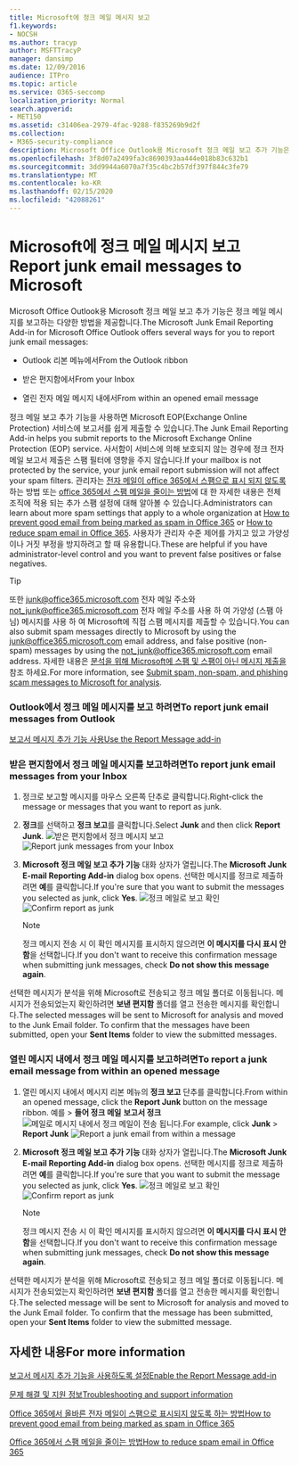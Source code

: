 ```yaml
---
title: Microsoft에 정크 메일 메시지 보고
f1.keywords:
- NOCSH
ms.author: tracyp
author: MSFTTracyP
manager: dansimp
ms.date: 12/09/2016
audience: ITPro
ms.topic: article
ms.service: O365-seccomp
localization_priority: Normal
search.appverid:
- MET150
ms.assetid: c31406ea-2979-4fac-9288-f835269b9d2f
ms.collection:
- M365-security-compliance
description: Microsoft Office Outlook용 Microsoft 정크 메일 보고 추가 기능은 정크 메일 메시지를 보고하는 다양한 방법을 제공합니다.
ms.openlocfilehash: 3f8d07a2499fa3c8690393aa444e018b83c632b1
ms.sourcegitcommit: 3dd9944a6070a7f35c4bc2b57df397f844c3fe79
ms.translationtype: MT
ms.contentlocale: ko-KR
ms.lasthandoff: 02/15/2020
ms.locfileid: "42088261"
---
```

# <a name="report-junk-email-messages-to-microsoft"></a><span data-ttu-id="eaad4-103">Microsoft에 정크 메일 메시지 보고</span><span class="sxs-lookup"><span data-stu-id="eaad4-103">Report junk email messages to Microsoft</span></span>

<span data-ttu-id="eaad4-104">Microsoft Office Outlook용 Microsoft 정크 메일 보고 추가 기능은 정크 메일 메시지를 보고하는 다양한 방법을 제공합니다.</span><span class="sxs-lookup"><span data-stu-id="eaad4-104">The Microsoft Junk Email Reporting Add-in for Microsoft Office Outlook offers several ways for you to report junk email messages:</span></span>

- <span data-ttu-id="eaad4-105">Outlook 리본 메뉴에서</span><span class="sxs-lookup"><span data-stu-id="eaad4-105">From the Outlook ribbon</span></span>

- <span data-ttu-id="eaad4-106">받은 편지함에서</span><span class="sxs-lookup"><span data-stu-id="eaad4-106">From your Inbox</span></span>

- <span data-ttu-id="eaad4-107">열린 전자 메일 메시지 내에서</span><span class="sxs-lookup"><span data-stu-id="eaad4-107">From within an opened email message</span></span>

<span data-ttu-id="eaad4-108">정크 메일 보고 추가 기능을 사용하면 Microsoft EOP(Exchange Online Protection) 서비스에 보고서를 쉽게 제출할 수 있습니다.</span><span class="sxs-lookup"><span data-stu-id="eaad4-108">The Junk Email Reporting Add-in helps you submit reports to the Microsoft Exchange Online Protection (EOP) service.</span></span> <span data-ttu-id="eaad4-109">사서함이 서비스에 의해 보호되지 않는 경우에 정크 전자 메일 보고서 제출은 스팸 필터에 영향을 주지 않습니다.</span><span class="sxs-lookup"><span data-stu-id="eaad4-109">If your mailbox is not protected by the service, your junk email report submission will not affect your spam filters.</span></span> <span data-ttu-id="eaad4-110">관리자는 [전자 메일이 office 365에서 스팸으로 표시 되지 않도록](prevent-email-from-being-marked-as-spam.md) 하는 방법 또는 [office 365에서 스팸 메일을 줄이는 방법](reduce-spam-email.md)에 대 한 자세한 내용은 전체 조직에 적용 되는 추가 스팸 설정에 대해 알아볼 수 있습니다.</span><span class="sxs-lookup"><span data-stu-id="eaad4-110">Administrators can learn about more spam settings that apply to a whole organization at [How to prevent good email from being marked as spam in Office 365](prevent-email-from-being-marked-as-spam.md) or [How to reduce spam email in Office 365](reduce-spam-email.md).</span></span> <span data-ttu-id="eaad4-111">사용자가 관리자 수준 제어를 가지고 있고 가양성이나 거짓 부정을 방지하려고 할 때 유용합니다.</span><span class="sxs-lookup"><span data-stu-id="eaad4-111">These are helpful if you have administrator-level control and you want to prevent false positives or false negatives.</span></span>

> [!TIP]
> <span data-ttu-id="eaad4-112">또한 [junk@office365.microsoft.com](mailto:junk@office365.microsoft.com) 전자 메일 주소와 [not_junk@office365.microsoft.com](mailto:not_junk@office365.microsoft.com) 전자 메일 주소를 사용 하 여 가양성 (스팸 아님) 메시지를 사용 하 여 Microsoft에 직접 스팸 메시지를 제출할 수 있습니다.</span><span class="sxs-lookup"><span data-stu-id="eaad4-112">You can also submit spam messages directly to Microsoft by using the [junk@office365.microsoft.com](mailto:junk@office365.microsoft.com) email address, and false positive (non-spam) messages by using the [not_junk@office365.microsoft.com](mailto:not_junk@office365.microsoft.com) email address.</span></span> <span data-ttu-id="eaad4-113">자세한 내용은 [분석을 위해 Microsoft에 스팸 및 스팸이 아닌 메시지 제출을](submit-spam-non-spam-and-phishing-scam-messages-to-microsoft-for-analysis.md)참조 하세요.</span><span class="sxs-lookup"><span data-stu-id="eaad4-113">For more information, see [Submit spam, non-spam, and phishing scam messages to Microsoft for analysis](submit-spam-non-spam-and-phishing-scam-messages-to-microsoft-for-analysis.md).</span></span>

### <a name="to-report-junk-email-messages-from-outlook"></a><span data-ttu-id="eaad4-114">Outlook에서 정크 메일 메시지를 보고 하려면</span><span class="sxs-lookup"><span data-stu-id="eaad4-114">To report junk email messages from Outlook</span></span>

[<span data-ttu-id="eaad4-115">보고서 메시지 추가 기능 사용</span><span class="sxs-lookup"><span data-stu-id="eaad4-115">Use the Report Message add-in</span></span>](https://support.office.com/article/b5caa9f1-cdf3-4443-af8c-ff724ea719d2)

### <a name="to-report-junk-email-messages-from-your-inbox"></a><span data-ttu-id="eaad4-116">받은 편지함에서 정크 메일 메시지를 보고하려면</span><span class="sxs-lookup"><span data-stu-id="eaad4-116">To report junk email messages from your Inbox</span></span>

1. <span data-ttu-id="eaad4-117">정크로 보고할 메시지를 마우스 오른쪽 단추로 클릭합니다.</span><span class="sxs-lookup"><span data-stu-id="eaad4-117">Right-click the message or messages that you want to report as junk.</span></span>

2. <span data-ttu-id="eaad4-118">**정크**를 선택하고 **정크 보고**를 클릭합니다.</span><span class="sxs-lookup"><span data-stu-id="eaad4-118">Select **Junk** and then click **Report Junk**.</span></span>
    <span data-ttu-id="eaad4-119">![받은 편지함에서 정크 메시지 보고](../../media/EOP-Outlook-Junk-Reporting-Tool-3.jpg)</span><span class="sxs-lookup"><span data-stu-id="eaad4-119">![Report junk messages from your Inbox](../../media/EOP-Outlook-Junk-Reporting-Tool-3.jpg)</span></span>

3. <span data-ttu-id="eaad4-120">**Microsoft 정크 메일 보고 추가 기능** 대화 상자가 열립니다.</span><span class="sxs-lookup"><span data-stu-id="eaad4-120">The **Microsoft Junk E-mail Reporting Add-in** dialog box opens.</span></span> <span data-ttu-id="eaad4-121">선택한 메시지를 정크로 제출하려면 **예**를 클릭합니다.</span><span class="sxs-lookup"><span data-stu-id="eaad4-121">If you're sure that you want to submit the messages you selected as junk, click **Yes**.</span></span>
    <span data-ttu-id="eaad4-122">![정크 메일로 보고 확인](../../media/EOP-Outlook-Junk-Reporting-Tool-2.jpg)</span><span class="sxs-lookup"><span data-stu-id="eaad4-122">![Confirm report as junk](../../media/EOP-Outlook-Junk-Reporting-Tool-2.jpg)</span></span>

    > [!NOTE]
    > <span data-ttu-id="eaad4-123">정크 메시지 전송 시 이 확인 메시지를 표시하지 않으려면 **이 메시지를 다시 표시 안 함**을 선택합니다.</span><span class="sxs-lookup"><span data-stu-id="eaad4-123">If you don't want to receive this confirmation message when submitting junk messages, check **Do not show this message again**.</span></span>

<span data-ttu-id="eaad4-p105">선택한 메시지가 분석을 위해 Microsoft로 전송되고 정크 메일 폴더로 이동됩니다. 메시지가 전송되었는지 확인하려면 **보낸 편지함** 폴더를 열고 전송한 메시지를 확인합니다.</span><span class="sxs-lookup"><span data-stu-id="eaad4-p105">The selected messages will be sent to Microsoft for analysis and moved to the Junk Email folder. To confirm that the messages have been submitted, open your **Sent Items** folder to view the submitted messages.</span></span>

### <a name="to-report-a-junk-email-message-from-within-an-opened-message"></a><span data-ttu-id="eaad4-126">열린 메시지 내에서 정크 메일 메시지를 보고하려면</span><span class="sxs-lookup"><span data-stu-id="eaad4-126">To report a junk email message from within an opened message</span></span>

1. <span data-ttu-id="eaad4-127">열린 메시지 내에서 메시지 리본 메뉴의 **정크 보고** 단추를 클릭합니다.</span><span class="sxs-lookup"><span data-stu-id="eaad4-127">From within an opened message, click the **Report Junk** button on the message ribbon.</span></span> <span data-ttu-id="eaad4-128">예를 \> **들어 정크 메일** **보고서 정크** ![메일로 메시지 내에서 정크 메일이 전송 됩니다.](../../media/EOP-Outlook-Junk-Reporting-Tool-4.jpg)</span><span class="sxs-lookup"><span data-stu-id="eaad4-128">For example, click **Junk** \> **Report Junk** ![Report a junk email from within a message](../../media/EOP-Outlook-Junk-Reporting-Tool-4.jpg)</span></span>

2. <span data-ttu-id="eaad4-129">**Microsoft 정크 메일 보고 추가 기능** 대화 상자가 열립니다.</span><span class="sxs-lookup"><span data-stu-id="eaad4-129">The **Microsoft Junk E-mail Reporting Add-in** dialog box opens.</span></span> <span data-ttu-id="eaad4-130">선택한 메시지를 정크로 제출하려면 **예**를 클릭합니다.</span><span class="sxs-lookup"><span data-stu-id="eaad4-130">If you're sure that you want to submit the message you selected as junk, click **Yes**.</span></span>
    <span data-ttu-id="eaad4-131">![정크 메일로 보고 확인](../../media/EOP-Outlook-Junk-Reporting-Tool-2.jpg)</span><span class="sxs-lookup"><span data-stu-id="eaad4-131">![Confirm report as junk](../../media/EOP-Outlook-Junk-Reporting-Tool-2.jpg)</span></span>

    > [!NOTE]
    > <span data-ttu-id="eaad4-132">정크 메시지 전송 시 이 확인 메시지를 표시하지 않으려면 **이 메시지를 다시 표시 안 함**을 선택합니다.</span><span class="sxs-lookup"><span data-stu-id="eaad4-132">If you don't want to receive this confirmation message when submitting junk messages, check **Do not show this message again**.</span></span>

<span data-ttu-id="eaad4-p108">선택한 메시지가 분석을 위해 Microsoft로 전송되고 정크 메일 폴더로 이동됩니다. 메시지가 전송되었는지 확인하려면 **보낸 편지함** 폴더를 열고 전송한 메시지를 확인합니다.</span><span class="sxs-lookup"><span data-stu-id="eaad4-p108">The selected message will be sent to Microsoft for analysis and moved to the Junk Email folder. To confirm that the message has been submitted, open your **Sent Items** folder to view the submitted message.</span></span>

## <a name="for-more-information"></a><span data-ttu-id="eaad4-135">자세한 내용</span><span class="sxs-lookup"><span data-stu-id="eaad4-135">For more information</span></span>

[<span data-ttu-id="eaad4-136">보고서 메시지 추가 기능을 사용하도록 설정</span><span class="sxs-lookup"><span data-stu-id="eaad4-136">Enable the Report Message add-in</span></span>](enable-the-report-message-add-in.md)

[<span data-ttu-id="eaad4-137">문제 해결 및 지원 정보</span><span class="sxs-lookup"><span data-stu-id="eaad4-137">Troubleshooting and support information</span></span>](troubleshooting-and-support-information.md)

[<span data-ttu-id="eaad4-138">Office 365에서 올바른 전자 메일이 스팸으로 표시되지 않도록 하는 방법</span><span class="sxs-lookup"><span data-stu-id="eaad4-138">How to prevent good email from being marked as spam in Office 365</span></span>](prevent-email-from-being-marked-as-spam.md)

[<span data-ttu-id="eaad4-139">Office 365에서 스팸 메일을 줄이는 방법</span><span class="sxs-lookup"><span data-stu-id="eaad4-139">How to reduce spam email in Office 365</span></span>](reduce-spam-email.md)
